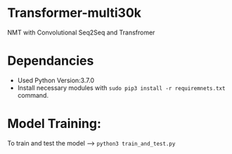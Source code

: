 # Transformer-multi30k
NMT with Convolutional Seq2Seq and Transfromer
# Dependancies
* Used Python Version:3.7.0
* Install necessary modules with `sudo pip3 install -r requiremnets.txt` command.
# Model Training:
To train and test the model --> `python3 train_and_test.py`
